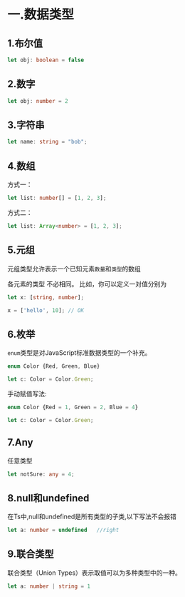 # 一.数据类型
## 1.布尔值
```ts
let obj: boolean = false
```

## 2.数字
```ts
let obj: number = 2
```

## 3.字符串
```ts
let name: string = "bob";
```

## 4.数组
方式一：
```ts
let list: number[] = [1, 2, 3];
```
方式二：
```ts
let list: Array<number> = [1, 2, 3];
```

## 5.元组
元组类型允许表示一个已知元素`数量`和`类型`的数组

各元素的类型 不必相同。 比如，你可以定义一对值分别为
```ts
let x: [string, number];

x = ['hello', 10]; // OK
```

## 6.枚举
`enum`类型是对JavaScript标准数据类型的一个补充。
```ts
enum Color {Red, Green, Blue}

let c: Color = Color.Green;
```
手动赋值写法:
```ts
enum Color {Red = 1, Green = 2, Blue = 4}

let c: Color = Color.Green;
```

## 7.Any
任意类型
```ts
let notSure: any = 4;
```

## 8.null和undefined
在Ts中,null和undefined是所有类型的子类,以下写法不会报错
```ts
let a: number = undefined   //right
```

## 9.联合类型
联合类型（Union Types）表示取值可以为多种类型中的一种。
```ts
let a: number | string = 1
```
